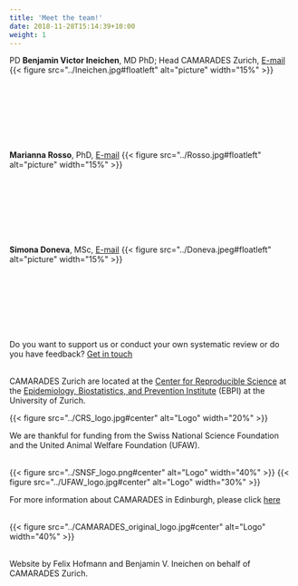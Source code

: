 ```yaml
---
title: 'Meet the team!'
date: 2018-11-28T15:14:39+10:00
weight: 1
---
```


PD **Benjamin Victor Ineichen**, MD PhD; Head CAMARADES Zurich,  [E-mail](mailto:benjamin.ineichen@uzh.ch)
{{< figure src="../Ineichen.jpg#floatleft" alt="picture" width="15%" >}}
&nbsp;  
&nbsp;  
&nbsp;  
&nbsp;  
&nbsp;  
&nbsp;  
&nbsp;  
&nbsp;  

**Marianna Rosso**, PhD,  [E-mail](mailto:marianna.rosso@uzh.ch)
{{< figure src="../Rosso.jpg#floatleft" alt="picture" width="15%" >}}
&nbsp;  
&nbsp;  
&nbsp;  
&nbsp;  
&nbsp;  
&nbsp;  
&nbsp;  
&nbsp;  

**Simona Doneva**, MSc,  [E-mail](mailto:simona.doneva@uzh.ch)
{{< figure src="../Doneva.jpeg#floatleft" alt="picture" width="15%" >}}
&nbsp;  
&nbsp;  
&nbsp;  
&nbsp;  
&nbsp;  
&nbsp;  
&nbsp;  
&nbsp;  



Do you want to support us or conduct your own systematic review or do you have feedback? [Get in touch](mailto:CAMARADES@uzh.ch)
&nbsp;  
&nbsp;  

CAMARADES Zurich are located at the [Center for Reproducible Science](https://www.crs.uzh.ch/en.html) at the [Epidemiology, Biostatistics, and Prevention Institute](https://www.ebpi.uzh.ch/en.html) (EBPI) at the University of Zurich.
&nbsp;  

{{< figure src="../CRS_logo.jpg#center" alt="Logo" width="20%" >}}
&nbsp;  

We are thankful for funding from the Swiss National Science Foundation and the United Animal Welfare Foundation (UFAW).
&nbsp;  
&nbsp;  

{{< figure src="../SNSF_logo.png#center" alt="Logo" width="40%" >}}
{{< figure src="../UFAW_logo.jpg#center" alt="Logo" width="30%" >}}

For more information about CAMARADES in Edinburgh, please click [here](https://www.ed.ac.uk/clinical-brain-sciences/research/camarades/about-camarades)
&nbsp;  
&nbsp;  

{{< figure src="../CAMARADES_original_logo.jpg#center" alt="Logo" width="40%" >}}
&nbsp;  
&nbsp;  

Website by Felix Hofmann and Benjamin V. Ineichen on behalf of CAMARADES Zurich.

